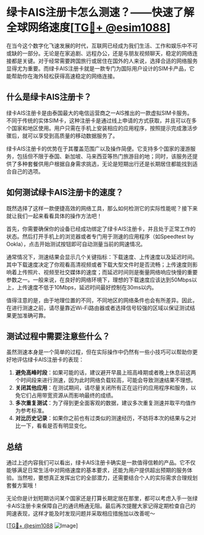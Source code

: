 # 绿卡AIS注册卡怎么测速？——快速了解全球网络速度[[TG💪+ @esim1088](https://t.me/s/esim1088)]

在当今这个数字化飞速发展的时代，互联网已经成为我们生活、工作和娱乐中不可或缺的一部分。无论是在家追剧、远程办公，还是与朋友视频聊天，稳定的网络连接都是关键。对于经常需要跨国旅行或居住在国外的人来说，选择合适的网络服务显得尤为重要。而绿卡AIS注册卡就是一款专门为国际用户设计的SIM卡产品，它能帮助你在海外轻松获得高速稳定的网络连接。

## 什么是绿卡AIS注册卡？

绿卡AIS注册卡是由泰国最大的电信运营商之一AIS推出的一款虚拟SIM卡服务。不同于传统的实体SIM卡，这种注册卡是通过线上申请的方式获取，并且可以在多个国家和地区使用。用户只需在手机上安装相应的应用程序，按照提示完成激活步骤后，就可以享受到高质量的移动数据服务了。

绿卡AIS注册卡的优势在于其覆盖范围广以及操作简便。它支持多个国家的漫游服务，包括但不限于泰国、新加坡、马来西亚等热门旅游目的地；同时，该服务还提供了多种套餐供用户根据自身需求挑选，无论是短期出行还是长期居住都能找到适合自己的选项。

## 如何测试绿卡AIS注册卡的速度？

既然选择了这样一款便捷高效的网络工具，那么如何检测它的实际性能呢？接下来就让我们一起来看看具体的操作方法吧！

首先，你需要确保你的设备已经成功绑定了绿卡AIS注册卡，并且处于正常工作的状态。然后打开手机上的浏览器或者专门用于测速的应用程序（如Speedtest by Ookla），点击开始测试按钮即可自动测量当前的网速情况。

通常情况下，测速结果会显示几个关键指标：下载速度、上传速度以及延迟时间。其中下载速度决定了你观看高清视频或者下载大型文件时是否流畅；上传速度则影响着上传照片、视频至社交媒体的速度；而延迟时间则是衡量网络响应快慢的重要参数之一。一般来说，在良好的网络环境下，理想的下载速度应该达到50Mbps以上，上传速度不低于10Mbps，延迟时间最好控制在30ms以内。

值得注意的是，由于地理位置的不同，不同地区的网络条件也会有所差异。因此，在进行测速之前，请尽量靠近Wi-Fi路由器或者选择信号较强的区域以保证测试结果更加准确可靠。

## 测试过程中需要注意些什么？

虽然测速本身是一个简单的过程，但在实际操作中仍然有一些小技巧可以帮助你更好地评估绿卡AIS注册卡的表现：

1. **避免高峰时段**：如果可能的话，建议避开早晨上班高峰期或者晚上休息前这两个时间段来进行测速，因为此时网络负载较高，可能会导致测速结果不理想。
2. **关闭其他应用**：在测试期间，请尽量关闭所有正在运行的应用程序和服务，以免它们占用带宽资源从而影响最终的成绩。
3. **多次重复测试**：为了得到更全面客观的数据，建议多次重复测速并取平均值作为参考标准。
4. **对比历史记录**：如果你之前也有过类似的测速经历，不妨将本次的结果与之对比一下，看看是否有明显变化。

## 总结

通过上述内容我们可以看出，绿卡AIS注册卡确实是一款值得信赖的产品。它不仅能够满足日常生活中对网络速度的基本要求，还能为用户提供超出预期的服务体验。当然啦，要想真正发挥出它的全部潜力，还需要结合个人的实际需求合理规划套餐方案哦！

无论你是计划短期访问某个国家还是打算长期定居在那里，都可以考虑入手一张绿卡AIS注册卡来保障自己的通讯畅通无阻。最后再次提醒大家记得定期检查自己的网速表现，这样才能及时发现问题并采取相应措施加以改善呢～ 

[[TG💪+ @esim1088](https://t.me/s/esim1088) ![Image](https://i.postimg.cc/4NQfJmqS/Snipaste-2025-05-13-00-14-12.png)]